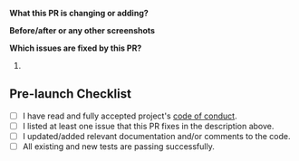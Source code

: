 **What this PR is changing or adding?**

<!-- Replace this paragraph with a description of what this PR is changing or adding, and why. -->

**Before/after or any other screenshots**

<!-- Consider including before/after screenshots. -->

**Which issues are fixed by this PR?**

<!-- List which issues are fixed by this PR. You must list at least one issue. -->

1. <!-- Type `#` to choose from existing issues on this repository. -->

## Pre-launch Checklist

- [ ] I have read and fully accepted project's [code of conduct][repo_coc_url].
- [ ] I listed at least one issue that this PR fixes in the description above.
- [ ] I updated/added relevant documentation and/or comments to the code.
- [ ] All existing and new tests are passing successfully.

<!-- Links -->

[repo_coc_url]: https://github.com/gowebly/.github/blob/main/CODE_OF_CONDUCT.md
